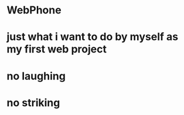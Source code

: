 # WebPhone 
# just what i want to do by myself as my first web project 
# no laughing 
# no striking
